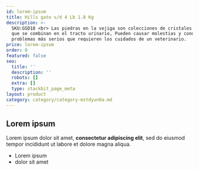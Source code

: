 ```yaml
---
id: lorem-ipsum
title: Hills gato s/d 4 Lb 1.8 Kg
description: >-
  SKU:GSD18 <br> Las piedras en la vejiga son colecciones de cristales minerales
  que se combinan en el tracto urinario, Pueden causar molestias y conducir a
  problemas más serios que requieren los cuidados de un veterinario.
price: lorem-ipsum
order: 0
featured: false
seo:
  title: ''
  description: ''
  robots: []
  extra: []
  type: stackbit_page_meta
layout: product
category: category/category-mstdyun0a.md
---
```

## Lorem ipsum

Lorem ipsum dolor sit amet, **consectetur adipiscing elit**, sed do eiusmod tempor incididunt ut labore et dolore magna aliqua.

- Lorem ipsum
- dolor sit amet